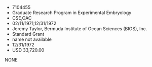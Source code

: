 * 7104455
* Graduate Research Program in Experimental         Embryology
* CSE,OAC
* 02/11/1971,12/31/1972
* Jeremy Taylor, Bermuda Institute of Ocean Sciences (BIOS), Inc.
* Standard Grant
*   name not available
* 12/31/1972
* USD 33,720.00

NONE